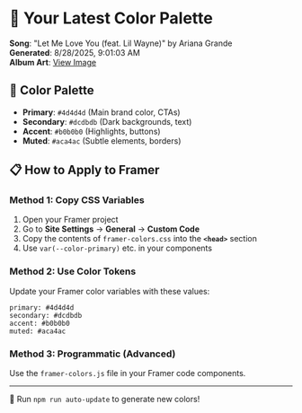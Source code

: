 # 🎨 Your Latest Color Palette

**Song**: "Let Me Love You (feat. Lil Wayne)" by Ariana Grande  
**Generated**: 8/28/2025, 9:01:03 AM  
**Album Art**: [View Image](https://lastfm.freetls.fastly.net/i/u/300x300/51b8cd76546763550af19d0937cae80a.jpg)

## 🎨 Color Palette
- **Primary**: `#4d4d4d` (Main brand color, CTAs)
- **Secondary**: `#dcdbdb` (Dark backgrounds, text)  
- **Accent**: `#b0b0b0` (Highlights, buttons)
- **Muted**: `#aca4ac` (Subtle elements, borders)

## 📋 How to Apply to Framer

### Method 1: Copy CSS Variables
1. Open your Framer project
2. Go to **Site Settings** → **General** → **Custom Code**
3. Copy the contents of `framer-colors.css` into the **`<head>`** section
4. Use `var(--color-primary)` etc. in your components

### Method 2: Use Color Tokens
Update your Framer color variables with these values:
```
primary: #4d4d4d
secondary: #dcdbdb
accent: #b0b0b0
muted: #aca4ac
```

### Method 3: Programmatic (Advanced)
Use the `framer-colors.js` file in your Framer code components.

---
🔄 Run `npm run auto-update` to generate new colors!